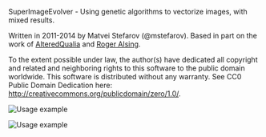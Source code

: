 SuperImageEvolver - Using genetic algorithms to vectorize images, with mixed results.

Written in 2011-2014 by Matvei Stefarov (@mstefarov). Based in part on the work of [AlteredQualia](http://alteredqualia.com/visualization/evolve/) and [Roger Alsing](http://rogeralsing.com/2008/12/07/genetic-programming-evolution-of-mona-lisa/).

To the extent possible under law, the author(s) have dedicated all copyright and related and neighboring rights to this software to the public domain worldwide. This software is distributed without any warranty. See CC0 Public Domain Dedication here: <http://creativecommons.org/publicdomain/zero/1.0/>.

![Usage example](http://i.imgur.com/wfAd7.png)

![Usage example](http://i.imgur.com/uEcxh.png)
